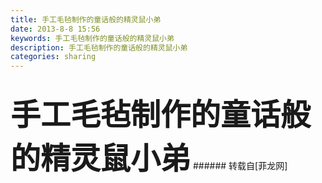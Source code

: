 ```yaml
---
title: 手工毛毡制作的童话般的精灵鼠小弟
date: 2013-8-8 15:56
keywords: 手工毛毡制作的童话般的精灵鼠小弟
description: 手工毛毡制作的童话般的精灵鼠小弟
categories: sharing
---
```

<td class="t_f" id="postmessage_32537">

<br/>
<strong><font size="7"><img alt="" border="0" onclick="" onmouseover="" smilieid="87" src="static/image/smiley/qiubilong/10.gif"/>手工毛毡制作的童话般的精灵鼠小弟</font></strong></td>
###### 转载自[菲龙网]